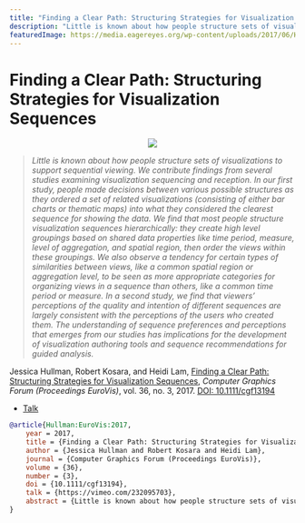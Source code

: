 ```yaml
---
title: "Finding a Clear Path: Structuring Strategies for Visualization Sequences"
description: "Little is known about how people structure sets of visualizations to support sequential viewing. We contribute findings from several studies examining visualization sequencing and reception. In our first study, people made decisions between various possible structures as they ordered a set of related visualizations (consisting of either bar charts or thematic maps) into what they considered the clearest sequence for showing the data. We find that most people structure visualization sequences hierarchically: they create high level groupings based on shared data properties like time period, measure, level of aggregation, and spatial region, then order the views within these groupings. We also observe a tendency for certain types of similarities between views, like a common spatial region or aggregation level, to be seen as more appropriate categories for organizing views in a sequence than others, like a common time period or measure. In a second study, we find that viewers’ perceptions of the quality and intention of different sequences are largely consistent with the perceptions of the users who created them. The understanding of sequence preferences and perceptions that emerges from our studies has implications for the development of visualization authoring tools and sequence recommendations for guided analysis."
featuredImage: https://media.eagereyes.org/wp-content/uploads/2017/06/Hullman-EuroVis-2017.jpg
---
```


# Finding a Clear Path: Structuring Strategies for Visualization Sequences

<p align="center"><img src="https://media.eagereyes.org/wp-content/uploads/2017/06/Hullman-EuroVis-2017.jpg" /></p>

> _Little is known about how people structure sets of visualizations to support sequential viewing. We contribute findings from several studies examining visualization sequencing and reception. In our first study, people made decisions between various possible structures as they ordered a set of related visualizations (consisting of either bar charts or thematic maps) into what they considered the clearest sequence for showing the data. We find that most people structure visualization sequences hierarchically: they create high level groupings based on shared data properties like time period, measure, level of aggregation, and spatial region, then order the views within these groupings. We also observe a tendency for certain types of similarities between views, like a common spatial region or aggregation level, to be seen as more appropriate categories for organizing views in a sequence than others, like a common time period or measure. In a second study, we find that viewers’ perceptions of the quality and intention of different sequences are largely consistent with the perceptions of the users who created them. The understanding of sequence preferences and perceptions that emerges from our studies has implications for the development of visualization authoring tools and sequence recommendations for guided analysis._

Jessica Hullman, Robert Kosara, and Heidi Lam, <a href="https://media.eagereyes.org/papers/2017/Hullman-EuroVis-2017.pdf" target="_blank">Finding a Clear Path: Structuring Strategies for Visualization Sequences</a>, _Computer Graphics Forum (Proceedings EuroVis)_, vol. 36, no. 3, 2017. <a href="https://dx.doi.org/10.1111/cgf13194" target="_new">DOI: 10.1111/cgf13194</a>

- <a href="https://vimeo.com/232095703">Talk</a>

```bibtex
@article{Hullman:EuroVis:2017,
	year = 2017,
	title = {Finding a Clear Path: Structuring Strategies for Visualization Sequences},
	author = {Jessica Hullman and Robert Kosara and Heidi Lam},
	journal = {Computer Graphics Forum (Proceedings EuroVis)},
	volume = {36},
	number = {3},
	doi = {10.1111/cgf13194},
	talk = {https://vimeo.com/232095703},
	abstract = {Little is known about how people structure sets of visualizations to support sequential viewing. We contribute findings from several studies examining visualization sequencing and reception. In our first study, people made decisions between various possible structures as they ordered a set of related visualizations (consisting of either bar charts or thematic maps) into what they considered the clearest sequence for showing the data. We find that most people structure visualization sequences hierarchically: they create high level groupings based on shared data properties like time period, measure, level of aggregation, and spatial region, then order the views within these groupings. We also observe a tendency for certain types of similarities between views, like a common spatial region or aggregation level, to be seen as more appropriate categories for organizing views in a sequence than others, like a common time period or measure. In a second study, we find that viewers’ perceptions of the quality and intention of different sequences are largely consistent with the perceptions of the users who created them. The understanding of sequence preferences and perceptions that emerges from our studies has implications for the development of visualization authoring tools and sequence recommendations for guided analysis.},
}
```

